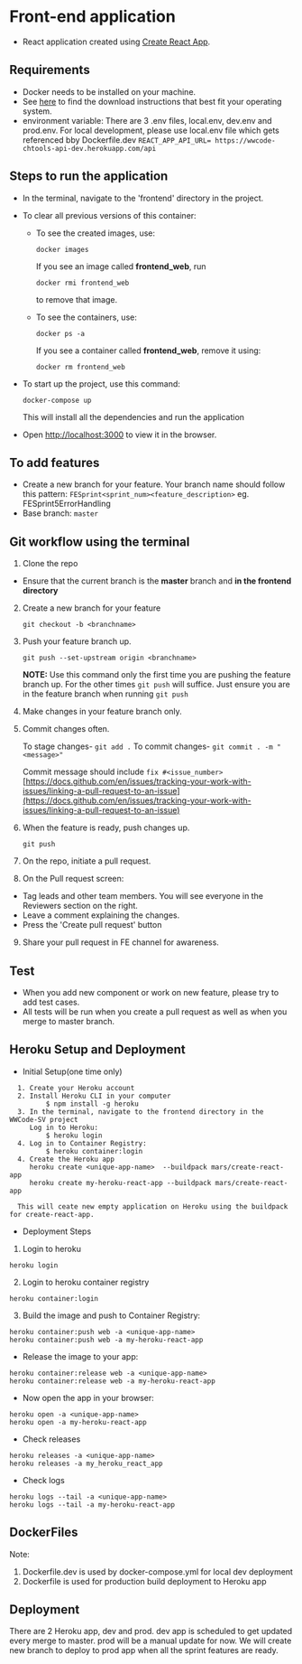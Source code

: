 # Front-end application

- React application created using [Create React App](https://github.com/facebook/create-react-app).

## Requirements

- Docker needs to be installed on your machine.
- See [here](https://docs.docker.com/engine/install/) to find the download instructions that best fit your operating system.
- environment variable: 
   There are 3 .env files, local.env, dev.env and prod.env. For local development, please use local.env file which gets referenced bby Dockerfile.dev
```REACT_APP_API_URL= https://wwcode-chtools-api-dev.herokuapp.com/api```
## Steps to run the application

- In the terminal, navigate to the 'frontend' directory in the project.

- To clear all previous versions of this container:  

  - To see the created images, use:
    ```
    docker images
    ```
    If you see an image called **frontend_web**, run
    ```
    docker rmi frontend_web
    ```
    to remove that image.

  - To see the containers, use:
    ```
    docker ps -a
    ```
    If you see a container called **frontend_web**, remove it using:
    ```
    docker rm frontend_web
    ```
- To start up the project, use this command:

  ```
  docker-compose up
  ```

  This will install all the dependencies and run the application

- Open [http://localhost:3000](http://localhost:3000) to view it in the browser.

## To add features

- Create a new branch for your feature. Your branch name should follow this pattern: `FESprint<sprint_num><feature_description>` eg. FESprint5ErrorHandling
- Base branch: `master`


## Git workflow using the terminal

1. Clone the repo

- Ensure that the current branch is the **master** branch and **in the frontend directory**

2. Create a new branch for your feature

   `git checkout -b <branchname>`

3. Push your feature branch up.

   `git push --set-upstream origin <branchname>`

   **NOTE:** Use this command only the first time you are pushing the feature branch up. For the other times `git push` will suffice. Just ensure you are in the feature branch when running `git push`

4. Make changes in your feature branch only.

5. Commit changes often.

   To stage changes- `git add .`
   To commit changes- `git commit . -m "<message>"`
   
   Commit message should include `fix #<issue_number>`
   [https://docs.github.com/en/issues/tracking-your-work-with-issues/linking-a-pull-request-to-an-issue](https://docs.github.com/en/issues/tracking-your-work-with-issues/linking-a-pull-request-to-an-issue)

6. When the feature is ready, push changes up.

   `git push`

7. On the repo, initiate a pull request.

8. On the Pull request screen:

- Tag leads and other team members. You will see everyone in the Reviewers section on the right.
- Leave a comment explaining the changes.
- Press the 'Create pull request' button

9. Share your pull request in FE channel for awareness. 

## Test

- When you add new component or work on new feature, please try to add test cases. 
- All tests will be run when you create a pull request as well as when you merge to master branch.

## Heroku Setup and Deployment

* Initial Setup(one time only)
```
  1. Create your Heroku account
  2. Install Heroku CLI in your computer
         $ npm install -g heroku
  3. In the terminal, navigate to the frontend directory in the WWCode-SV project
     Log in to Heroku:
         $ heroku login
  4. Log in to Container Registry:
         $ heroku container:login
  4. Create the Heroku app 
     heroku create <unique-app-name>  --buildpack mars/create-react-app
     heroku create my-heroku-react-app --buildpack mars/create-react-app 

  This will ceate new empty application on Heroku using the buildpack for create-react-app.
```
* Deployment Steps

1. Login to heroku
```
heroku login
```
2. Login to heroku container registry
```
heroku container:login
```
3. Build the image and push to Container Registry:
```
heroku container:push web -a <unique-app-name>
heroku container:push web -a my-heroku-react-app
```
* Release the image to your app:
```
heroku container:release web -a <unique-app-name>
heroku container:release web -a my-heroku-react-app
```
* Now open the app in your browser:
```
heroku open -a <unique-app-name>
heroku open -a my-heroku-react-app
```
* Check releases
```
heroku releases -a <unique-app-name>
heroku releases -a my_heroku_react_app
```
* Check logs
```
heroku logs --tail -a <unique-app-name>
heroku logs --tail -a my-heroku-react-app
```

## DockerFiles
Note:  
1. Dockerfile.dev is used by docker-compose.yml for local dev deployment
2. Dockerfile is used for production build deployment to Heroku app

## Deployment

There are 2 Heroku app, dev and prod. dev app is scheduled to get updated every merge to master. prod will be a manual update for now. We will create new branch to deploy to prod app when all the sprint features are ready. 